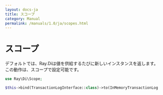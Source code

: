```yaml
---
layout: docs-ja
title: スコープ
category: Manual
permalink: /manuals/1.0/ja/scopes.html
---
```

# スコープ

デフォルトでは、Ray.Diは値を供給するたびに新しいインスタンスを返します。この動作は、スコープで設定可能です。

```php
use Ray\Di\Scope;
```
```php
$this->bind(TransactionLogInterface::class)->to(InMemoryTransactionLog::class)->in(Scope::SINGLETON);
```
    
